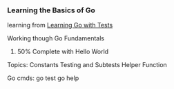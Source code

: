 ### Learning the Basics of Go

learning from [Learning Go with Tests](https://quii.gitbook.io/learn-go-with-tests/go-fundamentals/hello-world#a-note-on-source-control)

Working though Go Fundamentals
1) 50% Complete with Hello World
   
Topics: 
Constants
Testing and Subtests
Helper Function

Go cmds:
go test
go help